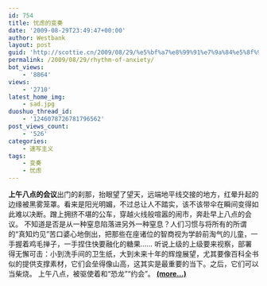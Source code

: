 ```yaml
---
id: 754
title: 忧虑的变奏
date: '2009-08-29T23:49:47+00:00'
author: Westbank
layout: post
guid: 'http://scottie.cn/2009/08/29/%e5%bf%a7%e8%99%91%e7%9a%84%e5%8f%98%e5%a5%8f/'
permalink: /2009/08/29/rhythm-of-anxiety/
bot_views:
    - '8864'
views:
    - '2710'
latest_home_img:
    - sad.jpg
duoshuo_thread_id:
    - '1246078726781796562'
post_views_count:
    - '526'
categories:
    - 速写主义
tags:
    - 变奏
    - 忧虑
---
```


**上午八点的会议**出门的刹那，抬眼望了望天，远端地平线交接的地方，红晕升起的边缘被黑雾笼罩。看来是阳光明媚，不过总让人不踏实，该不该带伞在瞬间变得如此难以决断。蹭上拥挤不堪的公车，穿越火线般喧嚣的闹市，奔赴早上八点的会议。 不知道是否是从一种窒息陷落进另外一种窒息？人们习惯与将所有的所谓的“真知灼见”苦口婆心地倒出，把那些在座诸位的智商视为学龄前淘气的儿童，一手握着鸡毛掸子，一手捏住快要融化的糖果…… 听说上级的上级要来视察，部署得无懈可击：小到洗手间的卫生纸，大到未来十年的辉煌展望，尤其要像百科全书似的提供支撑素材，它们会垒得像山高，这其实是最重要的当下。之后，它们可以当柴烧。 上午八点，被驱使着和“恐龙”“约会”。  **[<span aria-label="Continue reading 忧虑的变奏">(more…)</span>](http://farbank.net/2009/08/29/rhythm-of-anxiety/#more-754)**